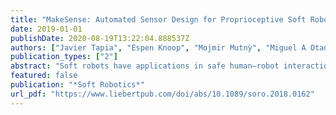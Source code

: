 ```yaml
---
title: "MakeSense: Automated Sensor Design for Proprioceptive Soft Robots"
date: 2019-01-01
publishDate: 2020-08-19T13:22:04.888537Z
authors: ["Javier Tapia", "Espen Knoop", "Mojmir Mutnỳ", "Miguel A Otaduy", "Moritz Bächer"]
publication_types: ["2"]
abstract: "Soft robots have applications in safe human–robot interactions, manipulation of fragile objects, and locomotion in challenging and unstructured environments. In this article, we present a computational method for augmenting soft robots with proprioceptive sensing capabilities. Our method automatically computes a minimal stretch-receptive sensor network to user-provided soft robotic designs, which is optimized to perform well under a set of user-specified deformation-force pairs. The sensorized robots are able to reconstruct their full deformation state, under interaction forces. We cast our sensor design as a subselection problem, selecting a minimal set of sensors from a large set of fabricable ones, which minimizes the error when sensing specified deformation-force pairs. Unique to our approach is the use of an analytical gradient of our reconstruction performance measure with respect to selection variables. We demonstrate our technique on a bending bar and gripper example, illustrating more complex designs with a simulated tentacle."
featured: false
publication: "*Soft Robotics*"
url_pdf: "https://www.liebertpub.com/doi/abs/10.1089/soro.2018.0162"
---
```


